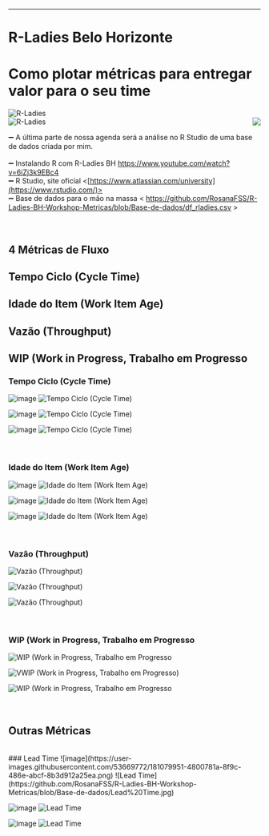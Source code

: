 __________________________________________

# R-Ladies Belo Horizonte
# Como plotar métricas para entregar valor para o seu time

![R-Ladies](https://github.com/RosanaFSS/R-Ladies-BH-Workshop-Metricas/blob/Base-de-dados/Capa.jpg)
\
<img src="(https://github.com/RosanaFSS/R-Ladies-BH-Workshop-Metricas/blob/Base-de-dados/Agenda.jpg/)" style="float:right" />
![R-Ladies](https://github.com/RosanaFSS/R-Ladies-BH-Workshop-Metricas/blob/Base-de-dados/Agenda.jpg)

:heavy_minus_sign:  A última parte de nossa agenda será a análise no R Studio de uma base de dados criada por mim.
<br />
<br />
:heavy_minus_sign: Instalando R com R-Ladies BH <https://www.youtube.com/watch?v=6iZj3k9EBc4>
<br />
:heavy_minus_sign: R Studio, site oficial       <[https://www.atlassian.com/university](https://www.rstudio.com/)>
<br />
:heavy_minus_sign: Base de dados para o mão na massa < https://github.com/RosanaFSS/R-Ladies-BH-Workshop-Metricas/blob/Base-de-dados/df_rladies.csv >
<br />
<br />
<br />
## 4 Métricas de Fluxo
##  Tempo Ciclo (Cycle Time)  
##  Idade do Item (Work Item Age)
##  Vazão (Throughput)  
##  WIP (Work in Progress, Trabalho em Progresso



### Tempo Ciclo (Cycle Time)
![image](https://user-images.githubusercontent.com/53669772/181079088-cf7e59df-7066-45e8-9449-ec3a1c0ce9c4.png)
![Tempo Ciclo (Cycle Time)](https://github.com/RosanaFSS/R-Ladies-BH-Workshop-Metricas/blob/Base-de-dados/Tempo%20Ciclo.jpg)

![image](https://user-images.githubusercontent.com/53669772/181079624-647a0ac2-468e-40b6-820e-11ba2ac66155.png)
![Tempo Ciclo (Cycle Time)](https://github.com/RosanaFSS/R-Ladies-BH-Workshop-Metricas/blob/Base-de-dados/Tempo%20Ciclo%2C%20geom%20point.jpg)

![image](https://user-images.githubusercontent.com/53669772/181079428-cdc96c4b-03f9-4866-b015-4b2207d3febf.png)
![Tempo Ciclo (Cycle Time)](https://github.com/RosanaFSS/R-Ladies-BH-Workshop-Metricas/blob/Base-de-dados/Tempo%20Ciclo%2C%20box%20plot.jpg)
<br />
<br />
<br />
### Idade do Item (Work Item Age)
![image](https://user-images.githubusercontent.com/53669772/181088059-d0a7a720-296f-45d4-910b-e641ae9cc676.png)
![Idade do Item (Work Item Age)](https://github.com/RosanaFSS/R-Ladies-BH-Workshop-Metricas/blob/Base-de-dados/Idade%20do%20Item.jpg)

![image](https://user-images.githubusercontent.com/53669772/181087898-0708bc42-a88a-4147-8bc5-09feab782c80.png)
![Idade do Item (Work Item Age)](https://github.com/RosanaFSS/R-Ladies-BH-Workshop-Metricas/blob/Base-de-dados/Idade%20do%20Item%2C%20geom%20point.jpg)

![image](https://user-images.githubusercontent.com/53669772/181087641-8b5a5e89-028c-4e1c-8b9f-4a2f3e9c645f.png)
![Idade do Item (Work Item Age)]([g](https://github.com/RosanaFSS/R-Ladies-BH-Workshop-Metricas/blob/Base-de-dados/Idade%20do%20Item%2C%20boxplot.jpg))
<br />
<br />
<br />
### Vazão (Throughput)
![Vazão (Throughput)]()

![Vazão (Throughput)]()

![Vazão (Throughput)]()
<br />
<br />
<br />
### WIP (Work in Progress, Trabalho em Progresso
![WIP (Work in Progress, Trabalho em Progresso]()

![VWIP (Work in Progress, Trabalho em Progresso)]()

![WIP (Work in Progress, Trabalho em Progresso]()
<br />
<br />
<br />
## Outras Métricas
<br />
### Lead Time
![image](https://user-images.githubusercontent.com/53669772/181079951-4800781a-8f9c-486e-abcf-8b3d912a25ea.png)
![Lead Time](https://github.com/RosanaFSS/R-Ladies-BH-Workshop-Metricas/blob/Base-de-dados/Lead%20Time.jpg)

![image](https://user-images.githubusercontent.com/53669772/181080076-e970cfe0-a51d-4b01-9dec-c900983dc65b.png)
![Lead Time](https://github.com/RosanaFSS/R-Ladies-BH-Workshop-Metricas/blob/Base-de-dados/Lead%20Time%2C%20geom%20point.jpg)

![image](https://user-images.githubusercontent.com/53669772/181080223-dc5718ed-9404-4bf1-8a21-97aff2840465.png)
![Lead Time](https://github.com/RosanaFSS/R-Ladies-BH-Workshop-Metricas/blob/Base-de-dados/Lead%20Time%2C%20boxplot.jpg)
